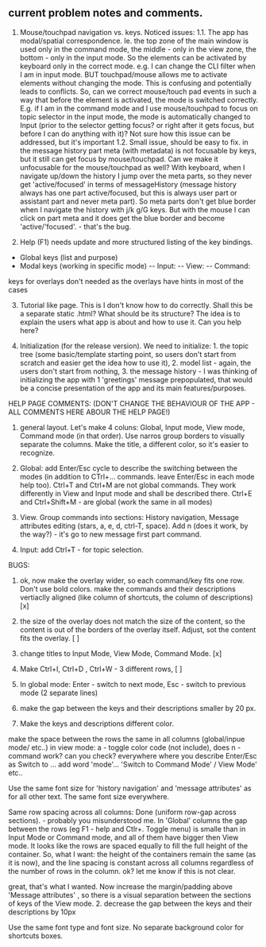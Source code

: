 ## current problem notes and comments.

1. Mouse/touchpad navigation vs. keys. Noticed issues:
1.1. The app has modal/spatial correspondence. Ie. the top zone of the main window is used only in the command mode, the middle - only in the view zone, the bottom - only in the input mode. So the elements can be activated by keyboard only in the correct mode. e.g. I can change the CLI filter when I am in input mode. BUT touchpad/mouse allows me to activate elements without changing the mode. This is confusing and potentially leads to conflicts. So, can we correct mouse/touch pad events in such a way that before the element is activated, the mode is switched correctly. E.g. if I am in the command mode and I use mouse/touchpad to focus on topic selector in the input mode, the mode is automatically changed to Input (prior to the selector getting focus? or right after it gets focus, but before I can do anything with it)? Not sure how this issue can be addressed, but it's important
1.2. Small issue, should be easy to fix. in the message history part meta (with metadata) is not focusable by keys, but it still can get focus by mouse/touchpad. Can we make it unfocusable for the mouse/touchpad as well?
With keyboard, when I navigate up/down the history I jump over the meta parts, so they never get 'active/focused' in terms of messageHistory (message history always has one part active/focused, but this is always user part or assistant part and never meta part). So meta parts don't get blue border when I navigate the history with j/k g/G keys. But with the mouse I can click on part meta and it does get the blue border and become 'active/'focused'. - that's the bug.

2. Help (F1) needs update and more structured listing of the key bindings. 
- Global keys (list and purpose)
- Modal keys (working in specific mode)
-- Input:
-- View:
-- Command:

keys for overlays don't needed as the overlays have hints in most of the cases

3. Tutorial like page. This is I don't know how to do correctly. Shall this be a separate static .html? What should be its structure? The idea is to explain the users what app is about and how to use it. Can you help here?

4. Initialization (for the release version). We need to initialize: 1. the topic tree (some basic/template starting point, so users don't start from scratch and easier get the idea how to use it), 2. model list - again, the users don't start from nothing, 3. the message history - I was thinking of initializing the app with 1 'greetings' message prepopulated, that would be a concise presentation of the app and its main features/purposes.


HELP PAGE COMMENTS: (DON'T CHANGE THE BEHAVIOUR OF THE APP - ALL COMMENTS HERE ABOUR THE HELP PAGE!)

1. general layout. Let's make 4 coluns: Global, Input mode, View mode, Command mode (in that order). Use narros group borders to visually separate the columns. Make the title, a different color, so it's easier to recognize.
2. Global: add Enter/Esc cycle to describe the switching between the modes (in addition to CTrl+... commands. leave Enter/Esc in each mode help too). Ctrl+T and Ctrl+M are not global commands. They work differently in View and Input mode and shall be described there. Ctrl+E and Ctrl+Shift+M - are global (work the same in all modes)

3. View. Group commands into sections: History navigation, Message attributes editing (stars, a, e, d, ctrl-T, space). Add n (does it work, by the way?) - it's go to new message first part command.

4. Input: add Ctrl+T - for topic selection.



BUGS:

1. ok, now make the overlay wider, so each command/key fits one row. Don't use bold colors. make the commands and their descriptions vertiaclly aligned (like column of shortcuts, the column of descriptions) [x]

2. the size of the overlay does not match the size of the content, so the content is out of the borders of the overlay itself. Adjust, sot the content fits the overlay. [ ]

3. change titles to Input Mode, View Mode, Command Mode. [x]

4. Make Ctrl+I, Ctrl+D , Ctrl+W - 3 different rows, [ ]

5. In global mode: Enter - switch to next mode, Esc - switch to previous mode (2 separate lines)

6. make the gap between the keys and their descriptions smaller by 20 px.

7. Make the keys and descriptions different color.


make the space between the rows the same in all columns (global/inpue mode/ etc..)
in view mode: a - toggle color code (not include), does n - command work? can you check?
everywhere where you describe Enter/Esc as Switch to ... add word 'mode'... 'Switch to Command Mode' / View Mode' etc..

Use the same font size for 'history navigation' and 'message attributes' as for all other text. The same font size everywhere.

Same row spacing across all columns: Done (uniform row-gap across sections). - probably you misunderstood me. In 'Global' columns the gap between the rows (eg F1 - help and Ctlr+. Toggle menu) is smalle than in Input Mode or Command mode, and all of them have bigger then View mode. It looks like the rows are spaced equally to fill the full height of the container. So, what I want: the height of the containers remain the same (as it is now), and the line spacing is constant across all columns regardless of the number of rows in the column. ok? let me know if this is not clear.

great, that's what I wanted. Now increase the margin/padding above 'Message attributes' , so there is a visual separation between the sections of keys of the View mode.
2. decrease the gap between the keys and their descriptions by 10px

Use the same font type and font size. No separate background color for shortcuts boxes.
